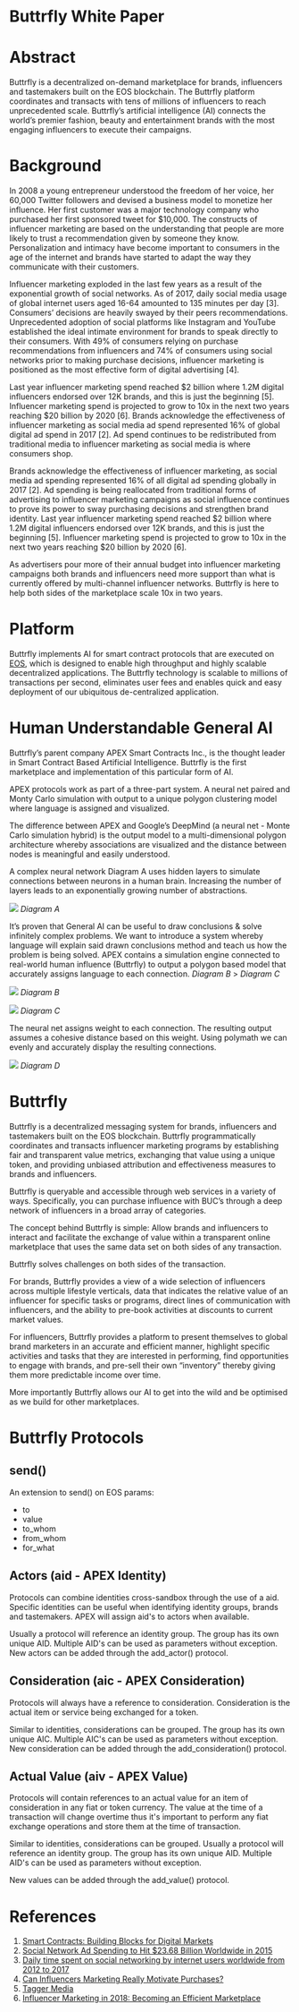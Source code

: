 # Buttrfly White Paper

# Abstract
Buttrfly is a decentralized on-demand marketplace for brands, influencers and tastemakers built on the EOS blockchain. The Buttrfly platform coordinates and transacts with tens of millions of influencers to reach unprecedented scale. Buttrfly’s artificial intelligence (AI) connects the world’s premier fashion, beauty and entertainment brands with the most engaging influencers to execute their campaigns. 


# Background
In 2008 a young entrepreneur understood the freedom of her voice, her 60,000 Twitter followers and devised a business model to monetize her influence. Her first customer was a major technology company who purchased her first sponsored tweet for $10,000. The constructs of influencer marketing are based on the understanding that people are more likely to trust a recommendation given by someone they know. Personalization and intimacy have become important to consumers in the age of the internet and brands have started to adapt the way they communicate with their customers.

Influencer marketing exploded in the last few years as a result of the exponential growth of social networks. As of 2017, daily social media usage of global internet users aged 16-64 amounted to 135 minutes per day [3]. Consumers’ decisions are heavily swayed by their peers recommendations. Unprecedented adoption of social platforms like Instagram and YouTube established the ideal intimate environment for brands to speak directly to their consumers. With 49% of consumers relying on purchase recommendations from influencers and 74% of consumers using social networks prior to making purchase decisions, influencer marketing is positioned as the most effective form of digital advertising [4]. 

Last year influencer marketing spend reached $2 billion where 1.2M digital influencers endorsed over 12K brands, and this is just the beginning [5]. Influencer marketing spend is projected to grow to 10x in the next two years reaching $20 billion by 2020 [6]. Brands acknowledge the effectiveness of influencer marketing as social media ad spend represented 16% of global  digital ad spend  in 2017 [2]. Ad spend continues to be redistributed from traditional media to influencer marketing as social media is where consumers shop. 

Brands acknowledge the effectiveness of influencer marketing, as social media ad spending represented 16% of all digital ad spending globally in 2017 [2]. Ad spending is being reallocated from traditional forms of advertising to influencer marketing campaigns as social influence continues to prove its power to sway purchasing decisions and strengthen brand identity. Last year influencer marketing spend reached $2 billion where 1.2M digital influencers endorsed over 12K brands, and this is just the beginning [5]. Influencer marketing spend is projected to grow to 10x in the next two years reaching $20 billion by 2020 [6].

As advertisers pour more of their annual budget into influencer marketing campaigns both brands and influencers need more support than what is currently offered by multi-channel influencer networks. Buttrfly is here to help both sides of the marketplace scale 10x in two years.  


# Platform
Buttrfly implements AI for smart contract protocols that are executed on [EOS](https://eos.io/), which is designed to enable high throughput and highly scalable decentralized applications. The Buttrfly technology is scalable to millions of transactions per second, eliminates user fees and enables quick and easy deployment of our ubiquitous de-centralized application. 


# Human Understandable General AI
Buttrfly’s parent company APEX Smart Contracts Inc., is the thought leader in Smart Contract Based Artificial Intelligence. Buttrfly is the first marketplace and implementation of this particular form of AI.

APEX protocols work as part of a three-part system. A neural net paired and Monty Carlo simulation with output to a unique polygon clustering model where language is assigned and visualized.

The difference between APEX and Google’s DeepMind (a neural net - Monte Carlo simulation hybrid) is the output model to a multi-dimensional polygon architecture whereby associations are visualized and the distance between nodes is meaningful and easily understood.

A complex neural network Diagram A uses hidden layers to simulate connections between neurons in a human brain. Increasing the number of layers leads to an exponentially growing number of abstractions.

![](technical-whitepaper/F38911DF-81EA-4A14-9BAC-F49A724297C6.png)
_Diagram A_

It’s proven that General AI can be useful to draw conclusions & solve infinitely complex problems.  We want to introduce a system whereby language will explain said drawn conclusions method and teach us how the problem is being solved.  APEX contains a simulation engine connected to real-world human influence (Buttrfly) to output a polygon based model that accurately assigns language to each connection. _Diagram B_ > _Diagram C_

![](technical-whitepaper/D3461D9B-7F45-4185-AB17-D3BFC6EE2A94.png)
_Diagram B_

![](technical-whitepaper/blocks.jpg)
_Diagram C_

The neural net assigns weight to each connection.  The resulting output assumes a cohesive distance based on this weight.  Using polymath we can evenly and accurately display the resulting connections. 

![](technical-whitepaper/186A9C7E-3196-4250-AECF-256309B94D09.png)
_Diagram D_


# Buttrfly
Buttrfly is a decentralized messaging system for brands, influencers and tastemakers built on the EOS blockchain. Buttrfly programmatically coordinates and transacts influencer marketing programs by establishing fair and transparent value metrics, exchanging that value using a unique token, and providing unbiased attribution and effectiveness measures to brands and influencers. 
 
Buttrfly is queryable and accessible through web services in a variety of ways. Specifically, you can purchase influence with BUC’s through a deep network of influencers in a broad array of categories.

The concept behind Buttrfly is simple:
Allow brands and influencers to interact and facilitate the exchange of value within a transparent online marketplace that uses the same data set on both sides of any transaction.

Buttrfly solves challenges on both sides of the transaction.

For brands, Buttrfly provides a view of a wide selection of influencers across multiple lifestyle verticals, data that indicates the relative value of an influencer for specific tasks or programs, direct lines of communication with influencers, and the ability to pre-book activities at discounts to current market values.

For influencers, Buttrfly provides a platform to present themselves to global brand marketers in an accurate and efficient manner, highlight specific activities and tasks that they are interested in performing, find opportunities to engage with brands, and pre-sell their own “inventory” thereby giving them more predictable income over time.

More importantly Buttrfly allows our AI to get into the wild and be optimised as we build for other marketplaces.


# Buttrfly Protocols

## send()
An extension to send() on EOS params:
- to
- value
- to_whom
- from_whom
- for_what

## Actors (aid - APEX Identity)
Protocols can combine identities cross-sandbox through the use of a aid. Specific identities can be useful when identifying identity groups, brands and tastemakers. APEX will assign aid's to actors when available. 

Usually a protocol will reference an identity group. The group has its own unique AID. Multiple AID's can be used as parameters without exception. New actors can be added through the add_actor() protocol.

## Consideration (aic - APEX Consideration)
Protocols will always have a reference to consideration. Consideration is the actual item or service being exchanged for a token.

Similar to identities, considerations can be grouped. The group has its own unique AIC. Multiple AIC's can be used as parameters without exception. New consideration can be added through the add_consideration() protocol.

## Actual Value (aiv - APEX Value)
Protocols will contain references to an actual value for an item of consideration in any fiat or token currency. The value at the time of a transaction will change overtime thus it's important to perform any fiat exchange operations and store them at the time of transaction.

Similar to identities, considerations can be grouped. Usually a protocol will reference an identity group. The group has its own unique AID. Multiple AID's can be used as parameters without exception.

New values can be added through the add_value() protocol.


# References
1. [Smart Contracts: Building Blocks for Digital Markets](http://www.fon.hum.uva.nl/rob/Courses/InformationInSpeech/CDROM/Literature/LOTwinterschool2006/szabo.best.vwh.net/smart_contracts_2.html)  
2. [Social Network Ad Spending to Hit $23.68 Billion Worldwide in 2015](https://www.emarketer.com/Article/Social-Network-Ad-Spending-Hit-2368-Billion-Worldwide-2015/1012357)
3. [Daily time spent on social networking by internet users worldwide from 2012 to 2017](https://www.statista.com/statistics/433871/daily-social-media-usage-worldwide/) 
4. [Can Influencers Marketing Really Motivate Purchases?](http://www.adweek.com/digital/can-influencer-marketing-really-drive-conversions-study/) 
5. [Tagger Media](https://www.taggermedia.com)
6. [Influencer Marketing in 2018: Becoming an Efficient Marketplace](http://www.adweek.com/digital/giordano-contestabile-activate-by-bloglovin-guest-post-influencer-marketing-in-2018/)




